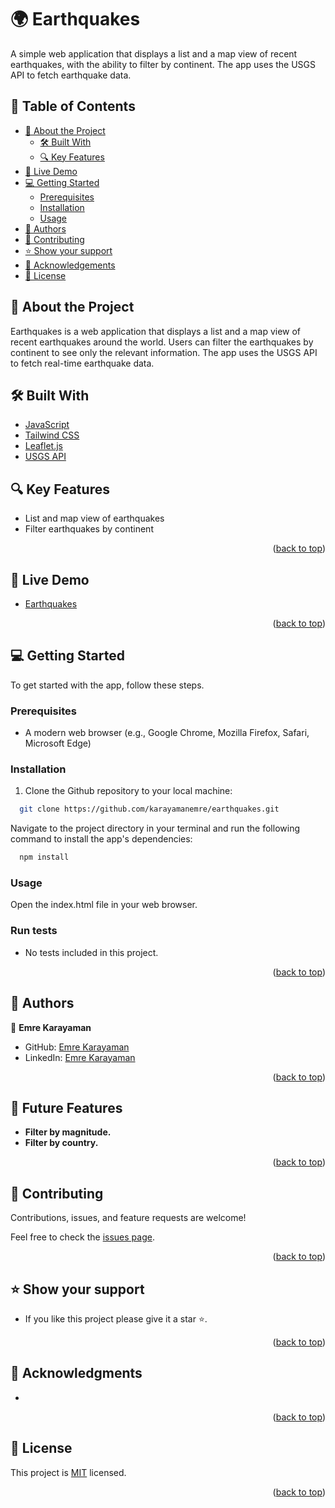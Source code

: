 <a name="readme-top"></a>

# 🌍 Earthquakes

A simple web application that displays a list and a map view of recent earthquakes, with the ability to filter by continent. The app uses the USGS API to fetch earthquake data.

## 📗 Table of Contents

- [📖 About the Project](#about-project)
  - [🛠 Built With](#built-with)
  - [🔍 Key Features](#key-features)
- [🚀 Live Demo](#live-demo)
- [💻 Getting Started](#getting-started)
  - [Prerequisites](#prerequisites)
  - [Installation](#installation)
  - [Usage](#usage)
- [👥 Authors](#authors)
- [🤝 Contributing](#contributing)
- [⭐️ Show your support](#support)
- [🙏 Acknowledgements](#acknowledgements)
- [📝 License](#license)

## 📖 About the Project <a name="about-project"></a>

Earthquakes is a web application that displays a list and a map view of recent earthquakes around the world. Users can filter the earthquakes by continent to see only the relevant information. The app uses the USGS API to fetch real-time earthquake data.

## 🛠 Built With <a name="built-with"></a>

- [JavaScript](https://www.javascript.com/)
- [Tailwind CSS](https://tailwindcss.com/)
- [Leaflet.js](https://leafletjs.com/)
- [USGS API](https://earthquake.usgs.gov/fdsnws/event/1/)

## 🔍 Key Features <a name="key-features"></a>

- List and map view of earthquakes
- Filter earthquakes by continent

<p align="right">(<a href="#readme-top">back to top</a>)</p>

## 🚀 Live Demo <a name="live-demo"></a>

- [Earthquakes](https://karayamanemre.github.io/earthquakes/)

<p align="right">(<a href="#readme-top">back to top</a>)</p>

## 💻 Getting Started <a name="getting-started"></a>

To get started with the app, follow these steps.

### Prerequisites

- A modern web browser (e.g., Google Chrome, Mozilla Firefox, Safari, Microsoft Edge)

### Installation

1. Clone the Github repository to your local machine:

```sh
  git clone https://github.com/karayamanemre/earthquakes.git
```

Navigate to the project directory in your terminal and run the following command to install the app's dependencies:

```sh
  npm install
```

### Usage

Open the index.html file in your web browser.

### Run tests

- No tests included in this project.

<p align="right">(<a href="#readme-top">back to top</a>)</p>

## 👥 Authors <a name="authors"></a>

👤 **Emre Karayaman**

- GitHub: [Emre Karayaman](https://github.com/karayamanemre)
- LinkedIn: [Emre Karayaman](https://www.linkedin.com/in/emre-karayaman-a7b45b243/)

<p align="right">(<a href="#readme-top">back to top</a>)</p>

## 🔭 Future Features <a name="future-features"></a>

- **Filter by magnitude.**
- **Filter by country.**

<p align="right">(<a href="#readme-top">back to top</a>)</p>

## 🤝 Contributing <a name="contributing"></a>

Contributions, issues, and feature requests are welcome!

Feel free to check the [issues page](../../issues/).

<p align="right">(<a href="#readme-top">back to top</a>)</p>

## ⭐️ Show your support <a name="support"></a>

- If you like this project please give it a star ⭐️.

<p align="right">(<a href="#readme-top">back to top</a>)</p>

## 🙏 Acknowledgments <a name="acknowledgements"></a>

-

<p align="right">(<a href="#readme-top">back to top</a>)</p>

## 📝 License <a name="license"></a>

This project is [MIT](./LICENSE) licensed.

<p align="right">(<a href="#readme-top">back to top</a>)</p>
